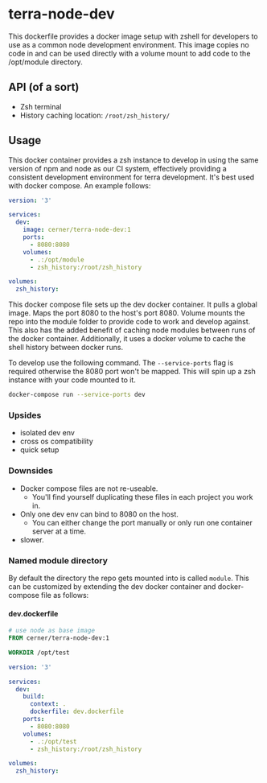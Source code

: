 # terra-node-dev

This dockerfile provides a docker image setup with zshell for developers to use as a common node development environment. This image copies no code in and can be used directly with a volume mount to add code to the /opt/module directory.

## API (of a sort)

* Zsh terminal
* History caching location: `/root/zsh_history/`

## Usage

This docker container provides a zsh instance to develop in using the same version of npm and node as our CI system, effectively providing a consistent development environment for terra development. It's best used with docker compose. An example follows:

```yml
version: '3'

services:
  dev:
    image: cerner/terra-node-dev:1
    ports:
      - 8080:8080
    volumes:
      - .:/opt/module
      - zsh_history:/root/zsh_history

volumes:
  zsh_history:

```

This docker compose file sets up the dev docker container. It pulls a global image. Maps the port 8080 to the host's port 8080. Volume mounts the repo into the module folder to provide code to work and develop against. This also has the added benefit of caching node modules between runs of the docker container. Additionally, it uses a docker volume to cache the shell history between docker runs.

To develop use the following command. The `--service-ports` flag is required otherwise the 8080 port won't be mapped. This will spin up a zsh instance with your code mounted to it.

```bash
docker-compose run --service-ports dev
```

### Upsides

* isolated dev env
* cross os compatibility
* quick setup

### Downsides

* Docker compose files are not re-useable.
  * You'll find yourself duplicating these files in each project you work in.
* Only one dev env can bind to 8080 on the host.
  * You can either change the port manually or only run one container server at a time.
* slower.

### Named module directory

By default the directory the repo gets mounted into is called `module`. This can be customized by extending the dev docker container and docker-compose file as follows:

#### dev.dockerfile

```dockerfile
# use node as base image
FROM cerner/terra-node-dev:1

WORKDIR /opt/test
```

```yml
version: '3'

services:
  dev:
    build:
      context: .
      dockerfile: dev.dockerfile
    ports:
      - 8080:8080
    volumes:
      - .:/opt/test
      - zsh_history:/root/zsh_history

volumes:
  zsh_history:

```
